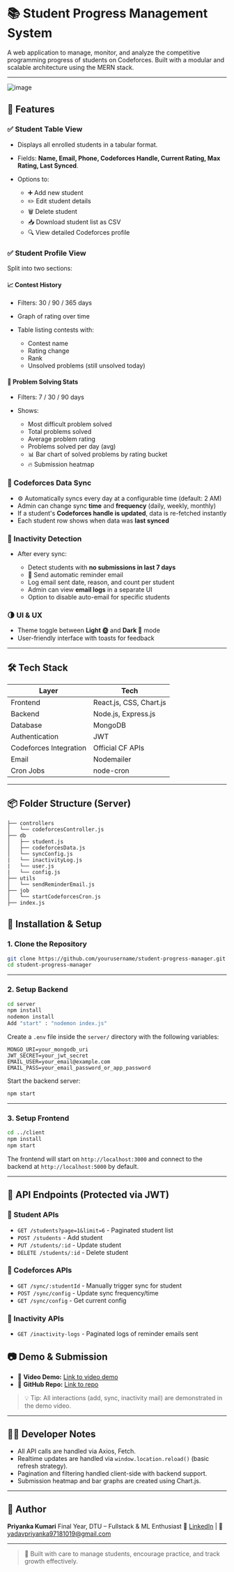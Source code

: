 # 📚 Student Progress Management System

A web application to manage, monitor, and analyze the competitive programming progress of students on Codeforces. Built with a modular and scalable architecture using the MERN stack.

---
![image](https://github.com/user-attachments/assets/d4b5ddce-e2ad-4a8a-9e68-dcd1342f7cc3)

## 🚀 Features

### ✅ Student Table View

* Displays all enrolled students in a tabular format.
* Fields: **Name, Email, Phone, Codeforces Handle, Current Rating, Max Rating, Last Synced**.
* Options to:

  * ➕ Add new student
  * ✏️ Edit student details
  * 🗑️ Delete student
  * 📥 Download student list as CSV
  * 🔍 View detailed Codeforces profile

### ✅ Student Profile View

Split into two sections:

#### 📈 Contest History

* Filters: 30 / 90 / 365 days
* Graph of rating over time
* Table listing contests with:

  * Contest name
  * Rating change
  * Rank
  * Unsolved problems (still unsolved today)

#### 🧠 Problem Solving Stats

* Filters: 7 / 30 / 90 days
* Shows:

  * Most difficult problem solved
  * Total problems solved
  * Average problem rating
  * Problems solved per day (avg)
  * 📊 Bar chart of solved problems by rating bucket
  * 🔥 Submission heatmap

### 🔄 Codeforces Data Sync

* ⚙️ Automatically syncs every day at a configurable time (default: 2 AM)
* Admin can change sync **time** and **frequency** (daily, weekly, monthly)
* If a student's **Codeforces handle is updated**, data is re-fetched instantly
* Each student row shows when data was **last synced**

### 🔔 Inactivity Detection

* After every sync:

  * Detect students with **no submissions in last 7 days**
  * 🚨 Send automatic reminder email
  * Log email sent date, reason, and count per student
  * Admin can view **email logs** in a separate UI
  * Option to disable auto-email for specific students

### 🌗 UI & UX
* Theme toggle between **Light 🌞** and **Dark 🌙** mode
* User-friendly interface with toasts for feedback

---

## 🛠️ Tech Stack

| Layer                  | Tech                    |
| ---------------------- | ----------------------- |
| Frontend               | React.js, CSS, Chart.js |
| Backend                | Node.js, Express.js     |
| Database               | MongoDB                 |
| Authentication         | JWT                     |
| Codeforces Integration | Official CF APIs        |
| Email                  | Nodemailer              |
| Cron Jobs              | node-cron               |

---

## 📦 Folder Structure (Server)

```
├── controllers
│   └── codeforcesController.js
├── db
│   ├── student.js
│   ├── codeforcesData.js
│   └── syncConfig.js
|   └── inactivityLog.js
|   └── user.js
|   └── config.js
├── utils
│   └── sendReminderEmail.js
├── job
│   └── startCodeforcesCron.js
├── index.js
```
## 🧪 Installation & Setup

### 1. Clone the Repository

```bash
git clone https://github.com/yourusername/student-progress-manager.git
cd student-progress-manager
```

---

### 2. Setup Backend

```bash
cd server
npm install
nodemon install 
Add "start" : "nodemon index.js"
```

Create a `.env` file inside the `server/` directory with the following variables:

```env
MONGO_URI=your_mongodb_uri
JWT_SECRET=your_jwt_secret
EMAIL_USER=your_email@example.com
EMAIL_PASS=your_email_password_or_app_password
```

Start the backend server:

```bash
npm start
```

---

### 3. Setup Frontend

```bash
cd ../client
npm install
npm start
```

The frontend will start on `http://localhost:3000` and connect to the backend at `http://localhost:5000` by default.

---

## 🧪 API Endpoints (Protected via JWT)

### 🔹 Student APIs

* `GET /students?page=1&limit=6` - Paginated student list
* `POST /students` - Add student
* `PUT /students/:id` - Update student
* `DELETE /students/:id` - Delete student

### 🔹 Codeforces APIs

* `GET /sync/:studentId` - Manually trigger sync for student
* `POST /sync/config` - Update sync frequency/time
* `GET /sync/config` - Get current config

### 🔹 Inactivity APIs

* `GET /inactivity-logs` - Paginated logs of reminder emails sent


## 📷 Demo & Submission

* 🎥 **Video Demo:** [Link to video demo](https://drive.google.com/file/d/1h3RGIblLL_JYHK6r64cie35slZhMHOPN/view?usp=sharing)
* 🔗 **GitHub Repo:** [Link to repo](https://github.com/piyanka/Student-Progress-Management-Backend)

> 💡 Tip: All interactions (add, sync, inactivity mail) are demonstrated in the demo video.

---

## 🧑‍💻 Developer Notes

* All API calls are handled via Axios, Fetch.
* Realtime updates are handled via `window.location.reload()` (basic refresh strategy).
* Pagination and filtering handled client-side with backend support.
* Submission heatmap and bar graphs are created using Chart.js.

---


## 👤 Author

**Priyanka Kumari**
Final Year, DTU – Fullstack & ML Enthusiast
🔗 [LinkedIn]([https://linkedin.com/in/priyanka-yadav-3ab194243/]) | 📧 [yadavpriyanka97181019@gmail.com](mailto:yadavpriyanka97181019@gmail.com)

---

> 🧩 Built with care to manage students, encourage practice, and track growth effectively.

